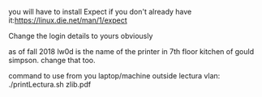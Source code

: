 you will have to install Expect if you don't already have it:https://linux.die.net/man/1/expect

Change the login details to yours obviously

as of fall 2018 lw0d is the name of the printer in 7th floor kitchen of gould simpson. change that too.

command to use from you laptop/machine outside lectura vlan: ./printLectura.sh zlib.pdf

